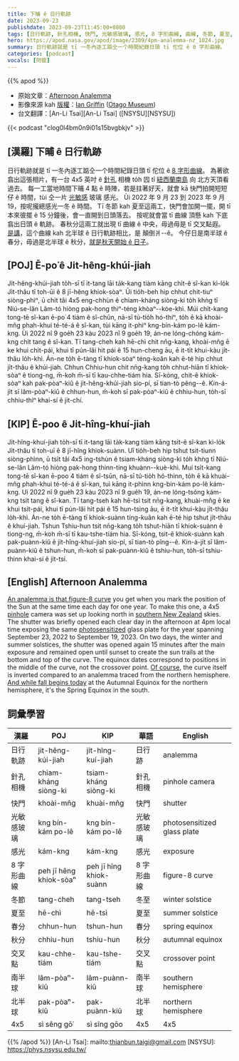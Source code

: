 ```yaml
---
title: 下晡 ê 日行軌跡
date: 2023-09-23
publishdate: 2023-09-23T11:45:00+0800
tags: [日行軌跡, 針孔相機, 快門, 光敏感玻璃, 感光, 8 字形曲線, 曲線, 冬節, 夏至, 春分, 秋分, 南半球, 北半球]
hero: https://apod.nasa.gov/apod/image/2309/4pm-analemma-nz_1024.jpg
summary: 日行軌跡就是 tī 一冬內逐工踮仝一个時間紀錄日頭 tī 佗位 ê 8 字形曲線。
categories: [podcast]
vocals: [阿錕]
---
```


{{% apod %}}

- 原始文章：[Afternoon Analemma](https://apod.nasa.gov/apod/ap230923.html)
- 影像來源 kah [版權][copyright]：[Ian Griffin](https://www.instagram.com/portobellopictures/) ([Otago Museum](https://otagomuseum.nz/))
- 台文翻譯：[An-Li Tsai][An-Li Tsai] ([NSYSU][NSYSU])

{{< podcast "clog0l4bm0n9i01s15bvgbkjv" >}}

## [漢羅] 下晡 ê 日行軌跡
日行軌跡就是 tī 一冬內逐工踮仝一个時間紀錄日頭 tī 佗位 ê [8 字形曲線][An analemma is that figure-8 curve]。
為著欲翕出這張相片，有一台 4x5 英吋 ê [針孔][pinhole] 相機 to̍h 囥 tī [紐西蘭南島][southern New Zealand] 向 北方天頂看過去。
每一工當地時間下晡 4 點 ê 時陣，若是拄著好天，就會 kā 快門拍開短短仔 ê 時間，tùi 仝一片 [光敏感][photosensitized] 玻璃 感光。
Ùi 2022 年 9 月 23 到 2023 年 9 月 19，按呢攏總感光一冬 ê 時間。
Tī 冬節 kah 夏至這兩工，快門會加開一擺，開 tī 本來彼擺 ê 15 分鐘後，會一直開到日頭落去。
按呢就會當 tī 曲線 頂懸 kah 下底 翕出日頭 ê 軌跡。
春秋分這兩工就出現 tī 曲線 ê 中央，毋過毋是 tī 交叉點遐。
[是講][Of course]，這个曲線 kah 北半球 ê 日行軌跡相比，是 顛倒爿--ê。
今仔日是南半球 ê 春分，毋過是北半球 ê 秋分，[就是秋天開始 ê 日子][And while fall begins today]。

## [POJ] Ē-po͘ ê Ji̍t-hêng-khúi-jiah
Ji̍t-hêng-khúi-jiah to̍h-sī tī it-tang lāi ta̍k-kang tiàm kāng chi̍t-ê sî-kan kì-lo̍k Ji̍t-thâu tī toh-ūi ê 8 jī-hêng khiok-sòaⁿ.
Ūi tio̍h-beh hip chhut chit-tiuⁿ siòng-phìⁿ, ū chi̍t tâi 4x5 eng-chhùn ê chiam-kháng siòng-ki to̍h khǹg tī Niú-se-lân Lâm-tó hiòng pak-hong thiⁿ-téng khòaⁿ--kòe-khì.
Múi chi̍t-kang tong-tē sî-kan ē-po͘ 4 tiám ê sî-chūn, nā-sī tú-tio̍h hó-thiⁿ, to̍h ē kā khoài-mn̂g phah-khui té-té-á ê sî-kan, tùi kāng it-phìⁿ kng-bín-kám po-lê kám-kng.
Ùi 2022 nî 9 goe̍h 23 kàu 2023 nî 9 goe̍h 19, án-ne lóng-chóng kám-kng chi̍t tang ê sî-kan.
Tī tang-cheh kah hē-chì chit nn̄g-kang, khoài-mn̂g ē ke khui chi̍t-pái, khui tī pún-lâi hit pái ê 15 hun-cheng āu, ē it-ti̍t khui-kàu ji̍t-thâu lo̍h-khì.
Án-ne to̍h ē-tàng tī khiok-sòaⁿ téng-koân kah ē-té hip chhut ji̍t-thâu ê khúi-jiah.
Chhun Chhiu-hun chit nn̄g-kang to̍h chhut-hiān tī khiok-sòaⁿ ê tiong-ng, m̄-koh m̄-sī tī kau-chhe-tiám hia.
Sī-kóng, chit-ê khiok-sòaⁿ kah pak-pòaⁿ-kiû ê ji̍t-hêng-khúi-jiah sio-pí, sī tian-tò pêng--ê.
Kin-á-ji̍t sī lâm-pòaⁿ-kiû ê chhun-hun, m̄-koh sī pak-pòaⁿ-kiû ê chhiu-hun, to̍h-sī chhiu-thiⁿ khai-sí ê ji̍t-chí.

## [KIP] Ē-poo ê Ji̍t-hîng-khuí-jiah
Ji̍t-hîng-khuí-jiah to̍h-sī tī it-tang lāi ta̍k-kang tiàm kāng tsi̍t-ê sî-kan kì-lo̍k Ji̍t-thâu tī toh-uī ê 8 jī-hîng khiok-suànn.
Uī tio̍h-beh hip tshut tsit-tiunn siòng-phìnn, ū tsi̍t tâi 4x5 ing-tshùn ê tsiam-kháng siòng-ki to̍h khǹg tī Niú-se-lân Lâm-tó hiòng pak-hong thinn-tíng khuànn--kuè-khì.
Muí tsi̍t-kang tong-tē sî-kan ē-poo 4 tiám ê sî-tsūn, nā-sī tú-tio̍h hó-thinn, to̍h ē kā khuài-mn̂g phah-khui té-té-á ê sî-kan, tuì kāng it-phìnn kng-bín-kám po-lê kám-kng.
Uì 2022 nî 9 gue̍h 23 kàu 2023 nî 9 gue̍h 19, án-ne lóng-tsóng kám-kng tsi̍t tang ê sî-kan.
Tī tang-tseh kah hē-tsì tsit nn̄g-kang, khuài-mn̂g ē ke khui tsi̍t-pái, khui tī pún-lâi hit pái ê 15 hun-tsing āu, ē it-ti̍t khui-kàu ji̍t-thâu lo̍h-khì.
Án-ne to̍h ē-tàng tī khiok-suànn tíng-kuân kah ē-té hip tshut ji̍t-thâu ê khuí-jiah.
Tshun Tshiu-hun tsit nn̄g-kang to̍h tshut-hiān tī khiok-suànn ê tiong-ng, m̄-koh m̄-sī tī kau-tshe-tiám hia.
Sī-kóng, tsit-ê khiok-suànn kah pak-puànn-kiû ê ji̍t-hîng-khuí-jiah sio-pí, sī tian-tò pîng--ê.
Kin-á-ji̍t sī lâm-puànn-kiû ê tshun-hun, m̄-koh sī pak-puànn-kiû ê tshiu-hun, to̍h-sī tshiu-thinn khai-sí ê ji̍t-tsí.

## [English] Afternoon Analemma
[An analemma is that figure-8 curve][An analemma is that figure-8 curve] you get when you mark the position of the Sun at the same time each day for one year.
To make this one, a 4x5 [pinhole][pinhole] camera was set up looking north in [southern New Zealand][southern New Zealand] skies.
The shutter was briefly opened each clear day in the afternoon at 4pm local time exposing the same [photosensitized][photosensitized] glass plate for the year spanning September 23, 2022 to September 19, 2023.
On two days, the winter and summer solstices, the shutter was opened again 15 minutes after the main exposure and remained open until sunset to create the sun trails at the bottom and top of the curve.
The equinox dates correspond to positions in the middle of the curve, not the crossover point.
[Of course][Of course], the curve itself is inverted compared to an analemma traced from the northern hemisphere.
[And while fall begins today][And while fall begins today] at the Autumnal Equinox for the northern hemisphere, it's the Spring Equinox in the south.

## 詞彙學習

|漢羅|POJ|KIP|華語|English|
|-|-|-|-|-|
|日行軌跡|ji̍t-hêng-kúi-jiah|ji̍t-hîng-kuí-jiah|日行跡|analemma|
|針孔相機|chiam-kháng siòng-ki|tsiam-kháng siòng-ki|針孔相機|pinhole camera|
|快門|khoài-mn̂g|khuài-mn̂g|快門|shutter|
|光敏感玻璃|kng bín-kám po-lê|kng bín-kám po-lê|光敏感玻璃|photosensitized glass plate|
|感光|kám-kng|kám-kng|感光|exposure|
|8 字形曲線|peh jī hêng khiok-sòaⁿ|peh jī hîng khiok-suànn|8 字形曲線|figure-8 curve|
|冬節|tang-cheh|tang-tseh|冬至|winter solstice|
|夏至|hē-chì|hē-tsì|夏至|summer solstice|
|春分|chhun-hun|tshun-hun|春分|spring equinox|
|秋分|chhiu-hun|tshiu-hun|秋分|autumnal equinox|
|交叉點|kau-chhe-tiám|kau-tshe-tiám|交叉點|crossover point|
|南半球|lâm-pòaⁿ-kiû|lâm-puànn-kiû|南半球|southern hemisphere|
|北半球|pak-pòaⁿ-kiû|pak-puànn-kiû|北半球|northern hemisphere|
|4x5|sì sêng gō͘|sì sîng gōo|4x5|4x5|

{{% /apod %}}
[An-Li Tsai]: mailto:thianbun.taigi@gmail.com
[NSYSU]: https://phys.nsysu.edu.tw/

[copyright]: https://apod.nasa.gov/apod/fap/lib/about_apod.html#srapply
[License]: https://creativecommons.org/licenses/by/2.0/

[An analemma is that figure-8 curve]:https://en.wikipedia.org/wiki/Analemma#As_seen_from_Earth
[pinhole]:https://apod.nasa.gov/apod/ap220702.html
[southern New Zealand]:https://apod.nasa.gov/apod/ap221021.html
[photosensitized]:https://apod.nasa.gov/apod/ap210102.html
[Of course]:https://en.wikipedia.org/wiki/Analemma#Seen_from_other_planets
[And while fall begins today]:https://solarsystem.nasa.gov/resources/749/seeing-equinoxes-and-solstices-from-space/
